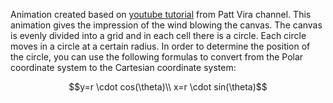 Animation created based on [youtube tutorial](https://www.youtube.com/watch?v=DNZPyoMBiFw) from Patt Vira channel. This animation gives the impression of the wind blowing the canvas. The canvas is evenly divided into a grid and in each cell there is a circle. Each circle moves in a circle at a certain radius. In order to determine the position of the circle, you can use the following formulas to convert from the Polar coordinate system to the Cartesian coordinate system:

```math
y=r \cdot cos(\theta)\\
x=r \cdot sin(\theta)
```
